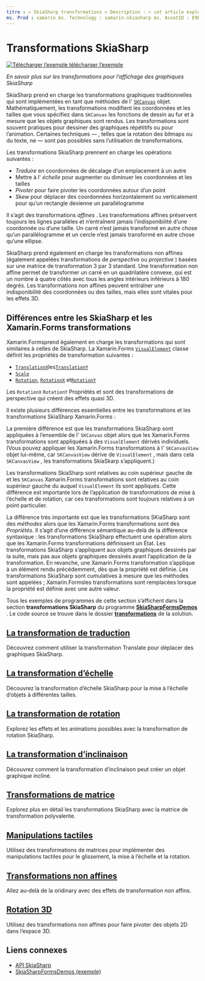 ```yaml
---
titre : « SkiaSharp transformations » Description : « cet article explore les transformations pour l’affichage des graphiques SkiaSharp dans les Xamarin.Forms applications et illustre cela avec un exemple de code ».
ms. Prod : xamarin ms. Technology : xamarin-skiasharp ms. AssetID : E9BE322E-ECB3-4395-AFE4-4474A0F25551 auteur : davidbritch ms. Author : dabritch ms. Date : 03/10/2017 No-Loc : [ Xamarin.Forms , Xamarin.Essentials ]
---
```


# <a name="skiasharp-transforms"></a>Transformations SkiaSharp

[![Télécharger ](~/media/shared/download.png) l’exemple télécharger l’exemple](https://docs.microsoft.com/samples/xamarin/xamarin-forms-samples/skiasharpforms-demos)

_En savoir plus sur les transformations pour l’affichage des graphiques SkiaSharp_

SkiaSharp prend en charge les transformations graphiques traditionnelles qui sont implémentées en tant que méthodes de l' [`SKCanvas`](xref:SkiaSharp.SKCanvas) objet. Mathématiquement, les transformations modifient les coordonnées et les tailles que vous spécifiez dans `SKCanvas` les fonctions de dessin au fur et à mesure que les objets graphiques sont rendus. Les transformations sont souvent pratiques pour dessiner des graphiques répétitifs ou pour l’animation. Certaines techniques &mdash; , telles que la rotation des bitmaps ou du texte, ne &mdash; sont pas possibles sans l’utilisation de transformations.

Les transformations SkiaSharp prennent en charge les opérations suivantes :

- *Traduire* en coordonnées de décalage d’un emplacement à un autre
- Mettre à l' *échelle* pour augmenter ou diminuer les coordonnées et les tailles
- *Pivoter* pour faire pivoter les coordonnées autour d’un point
- *Skew* pour déplacer des coordonnées horizontalement ou verticalement pour qu’un rectangle devienne un parallélogramme

Il s’agit des transformations *affines* . Les transformations affines préservent toujours les lignes parallèles et n’entraînent jamais l’indisponibilité d’une coordonnée ou d’une taille. Un carré n’est jamais transformé en autre chose qu’un parallélogramme et un cercle n’est jamais transformé en autre chose qu’une ellipse.

SkiaSharp prend également en charge les transformations non affines (également appelées transformations de *perspective* ou *projective* ) basées sur une matrice de transformation 3 par 3 standard. Une transformation non affine permet de transformer un carré en un quadrilatère convexe, qui est un nombre à quatre côtés avec tous les angles intérieurs inférieurs à 180 degrés. Les transformations non affines peuvent entraîner une indisponibilité des coordonnées ou des tailles, mais elles sont vitales pour les effets 3D.

## <a name="differences-between-skiasharp-and-xamarinforms-transforms"></a>Différences entre les SkiaSharp et les Xamarin.Forms transformations

Xamarin.Formsprend également en charge les transformations qui sont similaires à celles de SkiaSharp. La Xamarin.Forms [`VisualElement`](xref:Xamarin.Forms.VisualElement) classe définit les propriétés de transformation suivantes :

- [`TranslationX`](xref:Xamarin.Forms.VisualElement.TranslationX)les[`TranslationY`](xref:Xamarin.Forms.VisualElement.TranslationY)
- [`Scale`](xref:Xamarin.Forms.VisualElement.Scale)
- [`Rotation`](xref:Xamarin.Forms.VisualElement.Rotation), [`RotationX`](xref:Xamarin.Forms.VisualElement.RotationX) et[`RotationY`](xref:Xamarin.Forms.VisualElement.RotationY)

Les `RotationX` `RotationY` Propriétés et sont des transformations de perspective qui créent des effets quasi 3D.

Il existe plusieurs différences essentielles entre les transformations et les transformations SkiaSharp Xamarin.Forms :

La première différence est que les transformations SkiaSharp sont appliquées à l’ensemble de l' `SKCanvas` objet alors que les Xamarin.Forms transformations sont appliquées à des `VisualElement` dérivés individuels. (Vous pouvez appliquer les Xamarin.Forms transformations à l' `SKCanvasView` objet lui-même, car `SKCanvasView` dérive de `VisualElement` , mais dans cela `SKCanvasView` , les transformations SkiaSkarp s’appliquent.)

Les transformations SkiaSharp sont relatives au coin supérieur gauche de et les `SKCanvas` Xamarin.Forms transformations sont relatives au coin supérieur gauche du auquel `VisualElement` ils sont appliqués. Cette différence est importante lors de l’application de transformations de mise à l’échelle et de rotation, car ces transformations sont toujours relatives à un point particulier.

La différence très importante est que les transformations SKiaSharp sont des *méthodes* alors que les Xamarin.Forms transformations sont des *Propriétés*. Il s’agit d’une différence sémantique au-delà de la différence syntaxique : les transformations SkiaSharp effectuent une opération alors que les Xamarin.Forms transformations définissent un État. Les transformations SkiaSharp s’appliquent aux objets graphiques dessinés par la suite, mais pas aux objets graphiques dessinés avant l’application de la transformation. En revanche, une Xamarin.Forms transformation s’applique à un élément rendu précédemment, dès que la propriété est définie. Les transformations SkiaSharp sont cumulatives à mesure que les méthodes sont appelées ; Xamarin.Formsles transformations sont remplacées lorsque la propriété est définie avec une autre valeur.

Tous les exemples de programmes de cette section s’affichent dans la section **transformations SkiaSharp** du programme [**SkiaSharpFormsDemos**](https://docs.microsoft.com/samples/xamarin/xamarin-forms-samples/skiasharpforms-demos) . Le code source se trouve dans le dossier [**transformations**](https://github.com/xamarin/xamarin-forms-samples/tree/master/SkiaSharpForms/Demos/Demos/SkiaSharpFormsDemos/Transforms) de la solution.

## <a name="the-translate-transform"></a>[La transformation de traduction](translate.md)

Découvrez comment utiliser la transformation Translate pour déplacer des graphiques SkiaSharp.

## <a name="the-scale-transform"></a>[La transformation d’échelle](scale.md)

Découvrez la transformation d’échelle SkiaSharp pour la mise à l’échelle d’objets à différentes tailles.

## <a name="the-rotate-transform"></a>[La transformation de rotation](rotate.md)

Explorez les effets et les animations possibles avec la transformation de rotation SkiaSharp.

## <a name="the-skew-transform"></a>[La transformation d’inclinaison](skew.md)

Découvrez comment la transformation d’inclinaison peut créer un objet graphique incliné.

## <a name="matrix-transforms"></a>[Transformations de matrice](matrix.md)

Explorez plus en détail les transformations SkiaSharp avec la matrice de transformation polyvalente.

## <a name="touch-manipulations"></a>[Manipulations tactiles](touch.md)

Utilisez des transformations de matrices pour implémenter des manipulations tactiles pour le glissement, la mise à l’échelle et la rotation.

## <a name="non-affine-transforms"></a>[Transformations non affines](non-affine.md)

Allez au-delà de la oridinary avec des effets de transformation non affins.

## <a name="3d-rotation"></a>[Rotation 3D](3d-rotation.md)

Utilisez des transformations non affines pour faire pivoter des objets 2D dans l’espace 3D.

## <a name="related-links"></a>Liens connexes

- [API SkiaSharp](https://docs.microsoft.com/dotnet/api/skiasharp)
- [SkiaSharpFormsDemos (exemple)](https://docs.microsoft.com/samples/xamarin/xamarin-forms-samples/skiasharpforms-demos)
